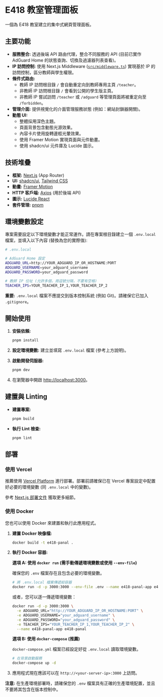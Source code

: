 # E418 教室管理面板

一個為 E418 教室建立的集中式網頁管理面板。

## 主要功能

- **服務整合:** 透過後端 API 路由代理，整合不同服務的 API (目前已實作 AdGuard Home 的狀態查詢、切換及過濾器列表查看)。
- **IP 訪問控制:** 使用 Next.js Middleware ([`src/middleware.ts`](mdc:src/middleware.ts)) 實現基於 IP 的訪問控制，區分教師與學生權限。
- **條件式路由:**
  - 教師 IP 訪問根目錄 `/` 會自動重定向到教師專用主頁 `/teacher`。
  - 非教師 IP 訪問根目錄 `/` 會看到公開的學生版主頁。
  - 非教師 IP 嘗試訪問 `/teacher` 或 `/adguard` 等管理頁面將被重定向至 `/forbidden`。
- **管理介面:** 提供視覺化的介面管理服務狀態 (例如：網站封鎖器開關)。
- **動態 UI:**
  - 整體採用深色主題。
  - 頁面背景包含動態光源效果。
  - 內容卡片使用旋轉邊框光暈效果。
  - 使用 Framer Motion 實現頁面與元件動畫。
  - 使用 shadcn/ui 元件庫及 Lucide 圖示。

## 技術堆疊

- **框架:** [Next.js](https://nextjs.org/) (App Router)
- **UI:** [shadcn/ui](https://ui.shadcn.com/), [Tailwind CSS](https://tailwindcss.com/)
- **動畫:** [Framer Motion](https://www.framer.com/motion/)
- **HTTP 客戶端:** [Axios](https://axios-http.com/) (用於後端 API)
- **圖示:** [Lucide React](https://lucide.dev/)
- **套件管理:** [pnpm](https://pnpm.io/)

## 環境變數設定

專案需要設定以下環境變數才能正常運作。請在專案根目錄建立一個 `.env.local` 檔案，並填入以下內容 (替換為您的實際值):

```bash
# .env.local

# AdGuard Home 設定
ADGUARD_URL=http://YOUR_ADGUARD_IP_OR_HOSTNAME:PORT
ADGUARD_USERNAME=your_adguard_username
ADGUARD_PASSWORD=your_adguard_password

# 教師 IP 位址 (允許多個，用逗號分隔，不要有空格)
TEACHER_IPS=YOUR_TEACHER_IP_1,YOUR_TEACHER_IP_2
```

**重要:** `.env.local` 檔案不應提交到版本控制系統 (例如 Git)。請確保它已加入 `.gitignore`。

## 開始使用

1.  **安裝依賴:**

    ```bash
    pnpm install
    ```

2.  **設定環境變數:**
    建立並填寫 `.env.local` 檔案 (參考上方說明)。

3.  **啟動開發伺服器:**

    ```bash
    pnpm dev
    ```

4.  在瀏覽器中開啟 [http://localhost:3000](http://localhost:3000)。

## 建置與 Linting

- **建置專案:**
  ```bash
  pnpm build
  ```
- **執行 Lint 檢查:**
  ```bash
  pnpm lint
  ```

## 部署

### 使用 Vercel

推薦使用 [Vercel Platform](https://vercel.com/new) 進行部署。部署前請確保已在 Vercel 專案設定中配置好必要的環境變數 (同 `.env.local` 中的變數)。

參考 [Next.js 部署文件](https://nextjs.org/docs/app/building-your-application/deploying) 獲取更多細節。

### 使用 Docker

您也可以使用 Docker 來建置和執行此應用程式。

1.  **建置 Docker 映像檔:**

    ```bash
    docker build -t e418-panal .
    ```

2.  **執行 Docker 容器:**

    **選項 A: 使用 `docker run` (需手動傳遞環境變數或使用 `--env-file`)**

    確保您的 `.env` 檔案存在且包含必要的環境變數。

    ```bash
    # 將 .env.local 檔案傳遞給容器
    docker run -d -p 3000:3000 --env-file .env --name e418-panal-app e418-panal
    ```

    或者，您可以逐一傳遞環境變數：

    ```bash
    docker run -d -p 3000:3000 \
      -e ADGUARD_URL="http://YOUR_ADGUARD_IP_OR_HOSTNAME:PORT" \
      -e ADGUARD_USERNAME="your_adguard_username" \
      -e ADGUARD_PASSWORD="your_adguard_password" \
      -e TEACHER_IPS="YOUR_TEACHER_IP_1,YOUR_TEACHER_IP_2" \
      --name e418-panal-app e418-panal
    ```

    **選項 B: 使用 `docker-compose` (推薦)**

    `docker-compose.yml` 檔案已經設定好從 `.env.local` 讀取環境變數。

    ```bash
    # 在背景啟動服務
    docker-compose up -d
    ```

3.  應用程式現在應該可以在 `http://<your-server-ip>:3000` 上訪問。

**注意:** 在生產環境部署時，請確保您的 `.env` 檔案具有正確的生產環境配置，並且不要將其包含在版本控制中。
